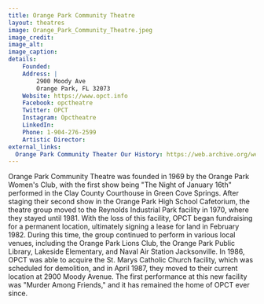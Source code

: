 ```yaml
---
title: Orange Park Community Theatre
layout: theatres
image: Orange_Park_Community_Theatre.jpeg
image_credit:
image_alt:
image_caption:
details:
    Founded: 
    Address: |
        2900 Moody Ave
        Orange Park, FL 32073
    Website: https://www.opct.info
    Facebook: opctheatre
    Twitter: OPCT
    Instagram: Opctheatre
    LinkedIn: 
    Phone: 1-904-276-2599
    Artistic Director: 
external_links:
  Orange Park Community Theater Our History: https://web.archive.org/web/20230430184654/https://www.opct.info/our-history  
---
```

Orange Park Community Theatre was founded in 1969 by the Orange Park Women's Club, with the first show being "The Night of January 16th" performed in the Clay County Courthouse in Green Cove Springs. After staging their second show in the Orange Park High School Cafetorium, the theatre group moved to the Reynolds Industrial Park facility in 1970, where they stayed until 1981. With the loss of this facility, OPCT began fundraising for a permanent location, ultimately signing a lease for land in February 1982. During this time, the group continued to perform in various local venues, including the Orange Park Lions Club, the Orange Park Public Library, Lakeside Elementary, and Naval Air Station Jacksonville. In 1986, OPCT was able to acquire the St. Marys Catholic Church facility, which was scheduled for demolition, and in April 1987, they moved to their current location at 2900 Moody Avenue. The first performance at this new facility was "Murder Among Friends," and it has remained the home of OPCT ever since.